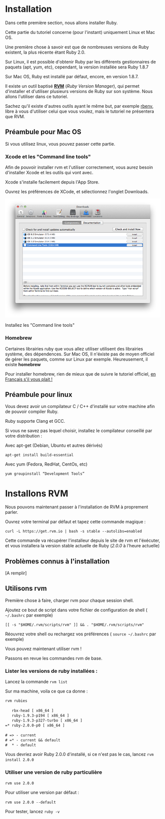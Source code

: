 Installation
============

Dans cette première section, nous allons installer Ruby.

Cette partie du tutoriel concerne (pour l'instant) uniquement Linux et Mac OS.

Une première chose à savoir est que de nombreuses versions de Ruby existent, la plus récente étant Ruby 2.0.

Sur Linux, il est possible d'obtenir Ruby par les différents gestionnaires de paquets (apt, yum, etc), cependant, la version installée sera Ruby 1.8.7

Sur Mac OS, Ruby est installé par défaut, encore, en version 1.8.7.

Il existe un outil baptisé **[RVM](http://rvm.io)** (*Ruby Version Manager*), qui permet d'installer et d'utiliser plusieurs versions de Ruby sur son système. Nous allons l'utiliser dans ce tutoriel.

Sachez qu'il existe d'autres outils ayant le même but, par exemple [rbenv](https://github.com/sstephenson/rbenv), libre à vous d'utiliser celui que vous voulez, mais le tutoriel ne présentera que RVM.

## Préambule pour Mac OS

Si vous utilisez linux, vous pouvez passer cette partie.

### Xcode et les "Command line tools"

Afin de pouvoir installer rvm et l'utiliser correctement, vous aurez besoin d'installer Xcode et les outils qui vont avec.

Xcode s'installe facilement depuis l'App Store.

Ouvrez les préférences de XCode, et sélectionnez l'onglet Downloads.

![Command line tools](images/command-line-tools.png)

Installez les "Command line tools"

### Homebrew

Certaines librairies ruby que vous allez utiliser utilisent des librairies système, des dépendences. Sur Mac OS, Il n'éxiste pas de moyen officiel de gérer les paquets, comme sur Linux par exemple. Heureusement, il existe **homebrew**

Pour installer homebrew, rien de mieux que de suivre le tutoriel officiel, [en Français s'il vous plait !](http://mxcl.github.com/homebrew/index_fr-fr.html)

## Préambule pour linux

Vous devez avoir un compilateur C / C++ d'installé sur votre machine afin de pouvoir compiler Ruby.

Ruby supporte Clang et GCC.

Si vous ne savez pas lequel choisir, installez le compilateur conseillé par votre distribution :

Avec apt-get (Debian, Ubuntu et autres dérivés)

    apt-get install build-essential

Avec yum (Fedora, RedHat, CentOs, etc)

    yum groupinstall “Development Tools”


# Installons RVM

Nous pouvons maintenant passer à l'installation de RVM à proprement parler.

Ouvrez votre terminal par défaut et tapez cette commande magique :

    curl -L https://get.rvm.io | bash -s stable --autolibs=enabled

Cette commande va récupérer l'installeur depuis le site de rvm et l'éxécuter, et vous installera la version stable actuelle de Ruby (*2.0.0* à l'heure actuelle)

## Problèmes connus à l'installation

[A remplir]

## Utilisons rvm

Première chose à faire, charger rvm pour chaque session shell.

Ajoutez ce bout de script dans votre fichier de configuration de shell ( ``~/.bashrc`` par exemple)

    [[ -s "$HOME/.rvm/scripts/rvm" ]] && . "$HOME/.rvm/scripts/rvm"

Réouvrez votre shell ou rechargez vos préférences ( ``source ~/.bashrc`` par exemple)

Vous pouvez maintenant utiliser rvm !

Passons en revue les commandes rvm de base.

### Lister les versions de ruby installées :

Lancez la commande ``rvm list``

Sur ma machine, voila ce que ca donne :

    rvm rubies

       rbx-head [ x86_64 ]
       ruby-1.9.3-p194 [ x86_64 ]
       ruby-1.9.3-p327-turbo [ x86_64 ]
    =* ruby-2.0.0-p0 [ x86_64 ]

    # => - current
    # =* - current && default
    #  * - default

Vous devriez avoir Ruby 2.0.0 d'installé, si ce n'est pas le cas, lancez ``rvm install 2.0.0``

### Utiliser une version de ruby particulière

``rvm use 2.0.0``

Pour utiliser une version par défaut :

``rvm use 2.0.0 --default``

Pour tester, lancez ``ruby -v``
